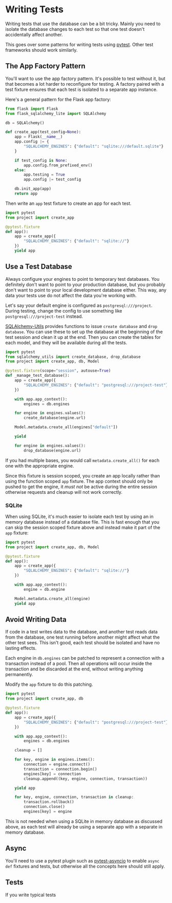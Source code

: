 # Writing Tests

Writing tests that use the database can be a bit tricky. Mainly you need to
isolate the database changes to each test so that one test doesn't accidentally
affect another.

This goes over some patterns for writing tests using [pytest]. Other test
frameworks should work similarly.

[pytest]: https://docs.pytest.org


## The App Factory Pattern

You'll want to use the app factory pattern. It's possible to test without it,
but that becomes a lot harder to reconfigure for testing. A factory paired with
a test fixture ensures that each test is isolated to a separate app instance.

Here's a general pattern for the Flask app factory:

```python
from flask import Flask
from flask_sqlalchemy_lite import SQLAlchemy

db = SQLAlchemy()

def create_app(test_config=None):
    app = Flask(__name__)
    app.config |= {
        "SQLALCHEMY_ENGINES": {"default": "sqlite:///default.sqlite"}
    }

    if test_config is None:
        app.config.from_prefixed_env()
    else:
        app.testing = True
        app.config |= test_config

    db.init_app(app)
    return app
```

Then write an `app` test fixture to create an app for each test.

```python
import pytest
from project import create_app

@pytest.fixture
def app():
    app = create_app({
        "SQLALCHEMY_ENGINES": {"default": "sqlite://"}
    })
    yield app
```


## Use a Test Database

Always configure your engines to point to temporary test databases. You
definitely don't want to point to your production database, but you probably
don't want to point to your local development database either. This way, any
data your tests use do not affect the data you're working with.

Let's say your default engine is configured as `postgresql:///project`. During
testing, change the config to use something like `postgresql:///project-test`
instead.

[SQLAlchemy-Utils] provides functions to issue `create database` and
`drop database`. You can use these to set up the database at the beginning of
the test session and clean it up at the end. Then you can create the tables
for each model, and they will be available during all the tests.

[SQLAlchemy-Utils]: https://sqlalchemy-utils.readthedocs.io/en/latest/database_helpers.html


```python
import pytest
from sqlalchemy_utils import create_database, drop_database
from project import create_app, db, Model

@pytest.fixture(scope="session", autouse=True)
def _manage_test_database():
    app = create_app({
        "SQLALCHEMY_ENGINES": {"default": "postgresql:///project-test"}
    })

    with app.app_context():
        engines = db.engines

    for engine in engines.values():
        create_database(engine.url)

    Model.metadata.create_all(engines["default"])

    yield

    for engine in engines.values():
        drop_database(engine.url)
```

If you had multiple bases, you would call `metadata.create_all()` for each one
with the appropriate engine.

Since this fixture is session scoped, you create an app locally rather than
using the function scoped `app` fixture. The app context should only be pushed
to get the engine, it _must not_ be active during the entire session otherwise
requests and cleanup will not work correctly.


### SQLite

When using SQLite, it's much easier to isolate each test by using an in memory
database instead of a database file. This is fast enough that you can skip the
session scoped fixture above and instead make it part of the `app` fixture:

```python
import pytest
from project import create_app, db, Model

@pytest.fixture
def app():
    app = create_app({
        "SQLALCHEMY_ENGINES": {"default": "sqlite://"}
    })

    with app.app_context():
        engine = db.engine

    Model.metadata.create_all(engine)
    yield app
```


## Avoid Writing Data

If code in a test writes data to the database, and another test reads data from
the database, one test running before another might affect what the other test
sees. This isn't good, each test should be isolated and have no lasting effects.

Each engine in `db.engines` can be patched to represent a connection with a
transaction instead of a pool. Then all operations will occur inside the
transaction and be discarded at the end, without writing anything permanently.

Modify the `app` fixture to do this patching.

```python
import pytest
from project import create_app, db

@pytest.fixture
def app():
    app = create_app({
        "SQLALCHEMY_ENGINES": {"default": "postgresql:///project-test"}
    })

    with app.app_context():
        engines = db.engines

    cleanup = []

    for key, engine in engines.items():
        connection = engine.connect()
        transaction = connection.begin()
        engines[key] = connection
        cleanup.append((key, engine, connection, transaction))

    yield app

    for key, engine, connection, transaction in cleanup:
        transaction.rollback()
        connection.close()
        engines[key] = engine
```

This is not needed when using a SQLite in memory database as discussed above, as
each test will already be using a separate app with a separate in memory
database.


## Async

You'll need to use a pytest plugin such as [pytest-asyncio] to enable
`async def` fixtures and tests, but otherwise all the concepts here should still
apply.

[pytest-asyncio]: https://pytest-asyncio.readthedocs.io


## Tests

If you write typical tests
